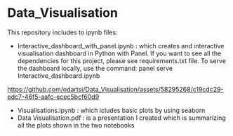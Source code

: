 # Data_Visualisation


This repository includes to ipynb files:
- Interactive_dashboard_with_panel.ipynb : which creates and interactive visualisation dashboard in Python with Panel.
If you want to see all the dependencies for this project, please see requirements.txt file.
To serve the dashboard locally, use the command:
panel serve Interactive_dashboard.ipynb 



https://github.com/odartsi/Data_Visualisation/assets/58295268/c19cdc29-edc7-46f5-aafc-ecec5bcf60d9
- Visualisations.ipynb : which icludes basic plots by using seaborn
- Data Visualisation.pdf : is a presentation I created which is summarizing all the plots shown in the two notebooks

